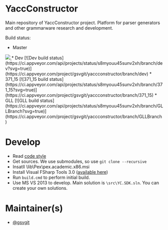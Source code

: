YaccConstructor
===============

Main repository of YaccConstructor project. Platform for parser generators and other grammarware research and development.

Build status: 
* Master
<a href="http://teamcity.codebetter.com/viewType.html?buildTypeId=YaccConstructor_Master&guest=1">
<img src="http://teamcity.codebetter.com/app/rest/builds/buildType:(id:YaccConstructor_Master)/statusIcon"/>
</a>
* Dev [![Dev build status](https://ci.appveyor.com/api/projects/status/s8myouu45sunv2xh/branch/dev?svg=true)](https://ci.appveyor.com/project/gsvgit/yaccconstructor/branch/dev)
* 371_15 [![371_15 build status](https://ci.appveyor.com/api/projects/status/s8myouu45sunv2xh/branch/371_15?svg=true)](https://ci.appveyor.com/project/gsvgit/yaccconstructor/branch/371_15)
* GLL [![GLL build status](https://ci.appveyor.com/api/projects/status/s8myouu45sunv2xh/branch/GLLBranch?svg=true)](https://ci.appveyor.com/project/gsvgit/yaccconstructor/branch/GLLBranch)


</a>

Develop
==============

* Read [code style](https://docs.google.com/document/d/1Ta21jY09Z_kDFcWCPmKdd_LxfzrDOSZ_D0b9yFeBoZg/edit?usp=sharing)
* Get sources. We use submodules, so use ``git clone --recursive`` 
* Insatll \lib\Pex\pex.academic.x86.msi 
* Install Visual FSharp Tools 3.0    ([available here](https://go.microsoft.com/fwlink/?LinkId=261286))
* Run ``build.cmd`` to perform initial build.
* Use MS VS 2013 to develop. Main solution is ``\src\YC.SDK.sln``. You can create your own solutions.

Maintainer(s)
==============
* [@gsvgit](https://github.com/gsvgit)
